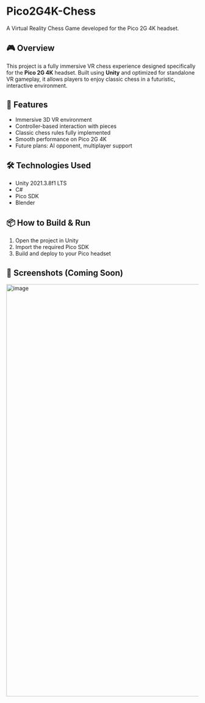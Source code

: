 # Pico2G4K-Chess

A Virtual Reality Chess Game developed for the Pico 2G 4K headset.

## 🎮 Overview
This project is a fully immersive VR chess experience designed specifically for the **Pico 2G 4K** headset. Built using **Unity** and optimized for standalone VR gameplay, it allows players to enjoy classic chess in a futuristic, interactive environment.

## 🚀 Features
- Immersive 3D VR environment
- Controller-based interaction with pieces
- Classic chess rules fully implemented
- Smooth performance on Pico 2G 4K
- Future plans: AI opponent, multiplayer support

## 🛠 Technologies Used
- Unity 2021.3.8f1 LTS
- C#
- Pico SDK
- Blender

## 📦 How to Build & Run
1. Open the project in Unity
2. Import the required Pico SDK
3. Build and deploy to your Pico headset

## 📸 Screenshots (Coming Soon)
<img width="1919" height="1078" alt="image" src="https://github.com/user-attachments/assets/3f35b8f3-2504-4422-b3e8-99f4bf660c0e" />
